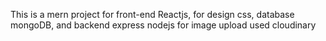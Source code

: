 This is a mern project
for front-end Reactjs, for design css,
database mongoDB, and
backend express nodejs
for image upload used cloudinary
